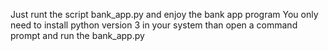 Just runt the script bank_app.py and enjoy the bank app program
You only need to install python version 3 in your system
than open a command prompt and run the bank_app.py